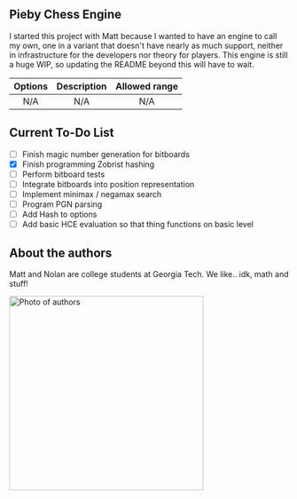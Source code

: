 ## Pieby Chess Engine

I started this project with Matt because I wanted to have an engine to call my own, one in a variant that doesn't have nearly as much support, neither in infrastructure for the developers nor theory for players. This engine is still a huge WIP, so updating the README beyond this will have to wait.

| Options     | Description | Allowed range |
|    :---:    |    :----:   |     :---:     |
|     N/A     |     N/A     |      N/A      |

## Current To-Do List

- [ ] Finish magic number generation for bitboards
- [X] Finish programming Zobrist hashing
- [ ] Perform bitboard tests
- [ ] Integrate bitboards into position representation
- [ ] Implement minimax / negamax search
- [ ] Program PGN parsing
- [ ] Add Hash to options
- [ ] Add basic HCE evaluation so that thing functions on basic level

## About the authors

Matt and Nolan are college students at Georgia Tech. We like.. idk, math and stuff!

<img src="your_relative_path_here" width="350" alt="Photo of authors">

